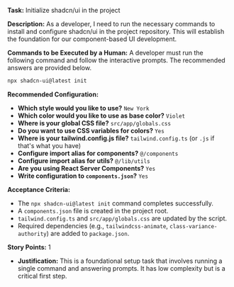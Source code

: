 **Task:** Initialize shadcn/ui in the project

**Description:**
As a developer, I need to run the necessary commands to install and configure shadcn/ui in the project repository. This will establish the foundation for our component-based UI development.

**Commands to be Executed by a Human:**
A developer must run the following command and follow the interactive prompts. The recommended answers are provided below.

```bash
npx shadcn-ui@latest init
```

**Recommended Configuration:**
- **Which style would you like to use?** `New York`
- **Which color would you like to use as base color?** `Violet`
- **Where is your global CSS file?** `src/app/globals.css`
- **Do you want to use CSS variables for colors?** `Yes`
- **Where is your tailwind.config.js file?** `tailwind.config.ts` (or `.js` if that's what you have)
- **Configure import alias for components?** `@/components`
- **Configure import alias for utils?** `@/lib/utils`
- **Are you using React Server Components?** `Yes`
- **Write configuration to `components.json`?** `Yes`

**Acceptance Criteria:**
- The `npx shadcn-ui@latest init` command completes successfully.
- A `components.json` file is created in the project root.
- `tailwind.config.ts` and `src/app/globals.css` are updated by the script.
- Required dependencies (e.g., `tailwindcss-animate`, `class-variance-authority`) are added to `package.json`.

**Story Points:** 1
*   **Justification:** This is a foundational setup task that involves running a single command and answering prompts. It has low complexity but is a critical first step.
